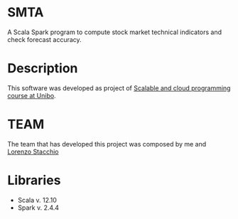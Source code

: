 # SMTA
A Scala Spark program to compute stock market technical indicators and check forecast accuracy. 

# Description

This software was developed as project of [Scalable and cloud programming course at Unibo](https://www.unibo.it/it/didattica/insegnamenti/insegnamento/2019/412732). 

# TEAM
The team that has developed this project was composed by me and [Lorenzo Stacchio](https://github.com/lorenzo-stacchio)

# Libraries
- Scala v. 12.10
- Spark v. 2.4.4
